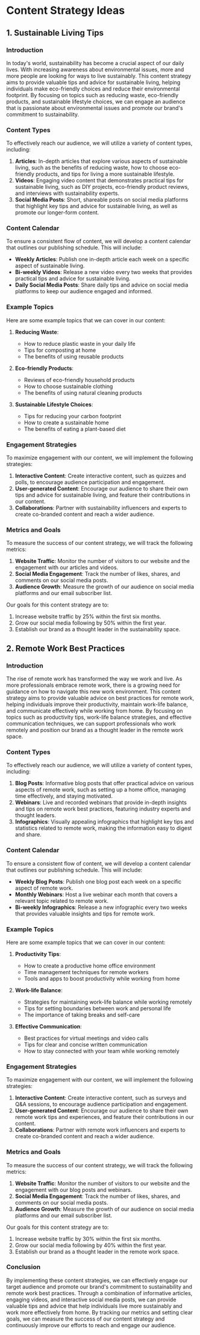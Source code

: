 # Content Strategy Ideas

## 1. Sustainable Living Tips

### Introduction
In today's world, sustainability has become a crucial aspect of our daily lives. With increasing awareness about environmental issues, more and more people are looking for ways to live sustainably. This content strategy aims to provide valuable tips and advice for sustainable living, helping individuals make eco-friendly choices and reduce their environmental footprint. By focusing on topics such as reducing waste, eco-friendly products, and sustainable lifestyle choices, we can engage an audience that is passionate about environmental issues and promote our brand's commitment to sustainability.

### Content Types
To effectively reach our audience, we will utilize a variety of content types, including:

1. **Articles**: In-depth articles that explore various aspects of sustainable living, such as the benefits of reducing waste, how to choose eco-friendly products, and tips for living a more sustainable lifestyle.
2. **Videos**: Engaging video content that demonstrates practical tips for sustainable living, such as DIY projects, eco-friendly product reviews, and interviews with sustainability experts.
3. **Social Media Posts**: Short, shareable posts on social media platforms that highlight key tips and advice for sustainable living, as well as promote our longer-form content.

### Content Calendar
To ensure a consistent flow of content, we will develop a content calendar that outlines our publishing schedule. This will include:

- **Weekly Articles**: Publish one in-depth article each week on a specific aspect of sustainable living.
- **Bi-weekly Videos**: Release a new video every two weeks that provides practical tips and advice for sustainable living.
- **Daily Social Media Posts**: Share daily tips and advice on social media platforms to keep our audience engaged and informed.

### Example Topics
Here are some example topics that we can cover in our content:

1. **Reducing Waste**:
   - How to reduce plastic waste in your daily life
   - Tips for composting at home
   - The benefits of using reusable products

2. **Eco-friendly Products**:
   - Reviews of eco-friendly household products
   - How to choose sustainable clothing
   - The benefits of using natural cleaning products

3. **Sustainable Lifestyle Choices**:
   - Tips for reducing your carbon footprint
   - How to create a sustainable home
   - The benefits of eating a plant-based diet

### Engagement Strategies
To maximize engagement with our content, we will implement the following strategies:

1. **Interactive Content**: Create interactive content, such as quizzes and polls, to encourage audience participation and engagement.
2. **User-generated Content**: Encourage our audience to share their own tips and advice for sustainable living, and feature their contributions in our content.
3. **Collaborations**: Partner with sustainability influencers and experts to create co-branded content and reach a wider audience.

### Metrics and Goals
To measure the success of our content strategy, we will track the following metrics:

1. **Website Traffic**: Monitor the number of visitors to our website and the engagement with our articles and videos.
2. **Social Media Engagement**: Track the number of likes, shares, and comments on our social media posts.
3. **Audience Growth**: Measure the growth of our audience on social media platforms and our email subscriber list.

Our goals for this content strategy are to:

1. Increase website traffic by 25% within the first six months.
2. Grow our social media following by 50% within the first year.
3. Establish our brand as a thought leader in the sustainability space.

## 2. Remote Work Best Practices

### Introduction
The rise of remote work has transformed the way we work and live. As more professionals embrace remote work, there is a growing need for guidance on how to navigate this new work environment. This content strategy aims to provide valuable advice on best practices for remote work, helping individuals improve their productivity, maintain work-life balance, and communicate effectively while working from home. By focusing on topics such as productivity tips, work-life balance strategies, and effective communication techniques, we can support professionals who work remotely and position our brand as a thought leader in the remote work space.

### Content Types
To effectively reach our audience, we will utilize a variety of content types, including:

1. **Blog Posts**: Informative blog posts that offer practical advice on various aspects of remote work, such as setting up a home office, managing time effectively, and staying motivated.
2. **Webinars**: Live and recorded webinars that provide in-depth insights and tips on remote work best practices, featuring industry experts and thought leaders.
3. **Infographics**: Visually appealing infographics that highlight key tips and statistics related to remote work, making the information easy to digest and share.

### Content Calendar
To ensure a consistent flow of content, we will develop a content calendar that outlines our publishing schedule. This will include:

- **Weekly Blog Posts**: Publish one blog post each week on a specific aspect of remote work.
- **Monthly Webinars**: Host a live webinar each month that covers a relevant topic related to remote work.
- **Bi-weekly Infographics**: Release a new infographic every two weeks that provides valuable insights and tips for remote work.

### Example Topics
Here are some example topics that we can cover in our content:

1. **Productivity Tips**:
   - How to create a productive home office environment
   - Time management techniques for remote workers
   - Tools and apps to boost productivity while working from home

2. **Work-life Balance**:
   - Strategies for maintaining work-life balance while working remotely
   - Tips for setting boundaries between work and personal life
   - The importance of taking breaks and self-care

3. **Effective Communication**:
   - Best practices for virtual meetings and video calls
   - Tips for clear and concise written communication
   - How to stay connected with your team while working remotely

### Engagement Strategies
To maximize engagement with our content, we will implement the following strategies:

1. **Interactive Content**: Create interactive content, such as surveys and Q&A sessions, to encourage audience participation and engagement.
2. **User-generated Content**: Encourage our audience to share their own remote work tips and experiences, and feature their contributions in our content.
3. **Collaborations**: Partner with remote work influencers and experts to create co-branded content and reach a wider audience.

### Metrics and Goals
To measure the success of our content strategy, we will track the following metrics:

1. **Website Traffic**: Monitor the number of visitors to our website and the engagement with our blog posts and webinars.
2. **Social Media Engagement**: Track the number of likes, shares, and comments on our social media posts.
3. **Audience Growth**: Measure the growth of our audience on social media platforms and our email subscriber list.

Our goals for this content strategy are to:

1. Increase website traffic by 30% within the first six months.
2. Grow our social media following by 40% within the first year.
3. Establish our brand as a thought leader in the remote work space.

### Conclusion
By implementing these content strategies, we can effectively engage our target audience and promote our brand's commitment to sustainability and remote work best practices. Through a combination of informative articles, engaging videos, and interactive social media posts, we can provide valuable tips and advice that help individuals live more sustainably and work more effectively from home. By tracking our metrics and setting clear goals, we can measure the success of our content strategy and continuously improve our efforts to reach and engage our audience.